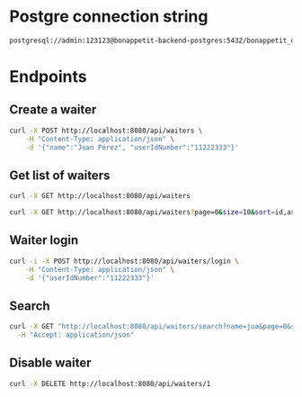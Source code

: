 # Postgre connection string
```bash
postgresql://admin:123123@bonappetit-backend-postgres:5432/bonappetit_db?options=-c%20TimeZone=America/Santiago
```

# Endpoints

## Create a waiter
```bash
curl -X POST http://localhost:8080/api/waiters \
    -H "Content-Type: application/json" \
    -d '{"name":"Juan Pérez", "userIdNumber":"11222333"}'
```

## Get list of waiters
```bash
curl -X GET http://localhost:8080/api/waiters
```

```bash
curl -X GET http://localhost:8080/api/waiters?page=0&size=10&sort=id,asc
```

## Waiter login
```bash
curl -i -X POST http://localhost:8080/api/waiters/login \
    -H "Content-Type: application/json" \
    -d '{"userIdNumber":"11222333"}'
```

## Search
```bash
curl -X GET "http://localhost:8080/api/waiters/search?name=jua&page=0&size=10&sort=name,asc" \
  -H "Accept: application/json"
```

## Disable waiter
```bash
curl -X DELETE http://localhost:8080/api/waiters/1
```
